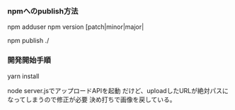 ### npmへのpublish方法

npm adduser
npm version [patch|minor|major|

npm publish ./


### 開発開始手順
yarn install

node server.jsでアップロードAPIを起動
だけど、uploadしたURLが絶対パスになってしまうので修正が必要
決め打ちで画像を戻している。


